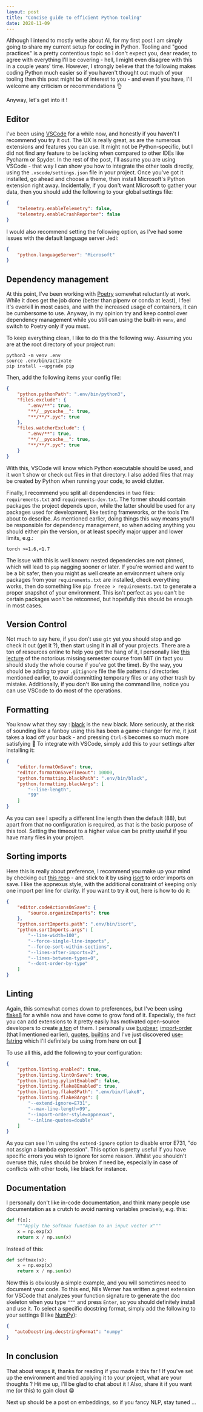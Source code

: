 ```yaml
---
layout: post
title: "Concise guide to efficient Python tooling"
date: 2020-11-09
---
```

Although I intend to mostly write about AI, for my first post I am simply going to share my current setup for coding in Python. Tooling and "good practices" is a pretty contentious topic so I don't expect you, dear reader, to agree with everything I'll be covering - hell, I might even disagree with this in a couple years' time. However, I strongly believe that the following makes coding Python much easier so if you haven't thought out much of your tooling then this post might be of interest to you - and even if you have, I'll welcome any criticism or recommendations 👌

Anyway, let's get into it !

## Editor

I've been using [VSCode](https://code.visualstudio.com/) for a while now, and honestly if you haven't I recommend you try it out. The UX is really great, as are the numerous extensions and features you can use. It might not be Python-specific, but I did not find any feature to be lacking when compared to other IDEs like Pycharm or Spyder. In the rest of the post, I'll assume you are using VSCode - that way I can show you how to integrate the other tools directly, using the `.vscode/settings.json` file in your project. Once you've got it installed, go ahead and choose a theme, then install Microsoft's Python extension right away. Incidentally, if you don't want Microsoft to gather your data, then you should add the following to your global settings file:

```json
{
    "telemetry.enableTelemetry": false,
    "telemetry.enableCrashReporter": false
}
```

I would also recommend setting the following option, as I've had some issues with the default language server Jedi:

```json
{
    "python.languageServer": "Microsoft"
}
```

## Dependency management

At this point, I've been working with [Poetry](https://python-poetry.org/) somewhat reluctantly at work. While it does get the job done (better than pipenv or conda at least), I feel it's overkill in most cases, and with the increased usage of containers, it can be cumbersome to use. Anyway, in my opinion try and keep control over dependency management while you still can using the built-in `venv`, and switch to Poetry only if you must.

To keep everything clean, I like to do this the following way. Assuming you are at the root directory of your project run:

```
python3 -m venv .env
source .env/bin/activate
pip install --upgrade pip
```

Then, add the following items your config file:

```json
{
    "python.pythonPath": ".env/bin/python3",
    "files.exclude": {
        ".env/**": true,
        "**/__pycache__": true,
        "**/**/*.pyc": true
    },
    "files.watcherExclude": {
        ".env/**": true,
        "**/__pycache__": true,
        "**/**/*.pyc": true
    }
}
```

With this, VSCode will know which Python executable should be used, and it won't show or check out files in that directory. I also added files that may be created by Python when running your code, to avoid clutter. 

Finally, I recommend you split all dependencies in two files: `requirements.txt` and `requirements-dev.txt`. The former should contain packages the project depends upon, while the latter should be used for any packages used for development, like testing frameworks, or the tools I'm about to describe. As mentioned earlier, doing things this way means you'll be responsible for dependency management, so when adding anything you should either pin the version, or at least specify major upper and lower limits, e.g.:

```
torch >=1.6,<1.7
```

The issue with this is well known: nested dependencies are not pinned, which will lead to `pip` nagging sooner or later. If you're worried and want to be a bit safer, then you might as well create an environment where only packages from your `requirements.txt` are installed, check everything works, then do something like `pip freeze > requirements.txt` to generate a proper snapshot of your environment. This isn't perfect as you can't be certain packages won't be retconned, but hopefully this should be enough in most cases.

## Version Control

Not much to say here, if you don't use `git` yet you should stop and go check it out (get it ?), then start using it in all of your projects. There are a ton of resources online to help you get the hang of it, I personally like [this lecture](https://missing.csail.mit.edu/2020/version-control/) of the notorious missing semester course from MIT (in fact you should study the whole course if you've got the time). By the way, you should be adding to your `.gitignore` file the file patterns / directories mentioned earlier, to avoid committing temporary files or any other trash by mistake. Additionally, if you don't like using the command line, notice you can use VSCode to do most of the operations.

## Formatting

You know what they say : [black](https://github.com/psf/black) is the new black. More seriously, at the risk of sounding like a fanboy using this has been a game-changer for me, it just takes a load off your back - and pressing `Ctrl-S` becomes so much more satisfying 🤗 To integrate with VSCode, simply add this to your settings after installing it:

```json
{
    "editor.formatOnSave": true,
    "editor.formatOnSaveTimeout": 10000,    
    "python.formatting.blackPath": ".env/bin/black",
    "python.formatting.blackArgs": [
        "--line-length",
        "99"
    ]
}
```

As you can see I specify a different line length then the default (88), but apart from that no configuration is required, as that is the basic purpose of this tool. Setting the timeout to a higher value can be pretty useful if you have many files in your project.

## Sorting imports

Here this is really about preference, I recommend you make up your mind by checking out [this repo](https://github.com/PyCQA/flake8-import-order) - and stick to it by using [isort](https://github.com/PyCQA/isort) to order imports on save. I like the appnexus style, with the additional constraint of keeping only one import per line for clarity. If you want to try it out, here is how to do it:

```json
{
    "editor.codeActionsOnSave": {
        "source.organizeImports": true
    },
    "python.sortImports.path": ".env/bin/isort",
    "python.sortImports.args": [
        "--line-width=100",
        "--force-single-line-imports",
        "--force-sort-within-sections",
        "--lines-after-imports=2",
        "--lines-between-types=0",
        "--dont-order-by-type"
    ]
}
```

## Linting

Again, this somewhat comes down to preferences, but I've been using [flake8](https://flake8.pycqa.org/en/latest/) for a while now and have come to grow fond of it. Especially, the fact you can add extensions to it pretty easily has motivated open-source developers to create [a ton](https://github.com/DmytroLitvinov/awesome-flake8-extensions) of them. I personally use [bugbear](https://github.com/PyCQA/flake8-bugbear), [import-order](https://github.com/PyCQA/flake8-import-order) (that I mentioned earlier), [quotes](https://github.com/zheller/flake8-quotes), [builtins](https://github.com/gforcada/flake8-builtins) and I've just discovered [use-fstring](https://github.com/MichaelKim0407/flake8-use-fstring) which I'll definitely be using from here on out 🤩

To use all this, add the following to your configuration: 

```json
{
    "python.linting.enabled": true,
    "python.linting.lintOnSave": true,
    "python.linting.pylintEnabled": false,
    "python.linting.flake8Enabled": true,
    "python.linting.flake8Path": ".env/bin/flake8",
    "python.linting.flake8Args": [
        "--extend-ignore=E731",
        "--max-line-length=99",
        "--import-order-style=appnexus",
        "--inline-quotes=double"
    ]
}
```

As you can see I'm using the `extend-ignore` option to disable error E731, "do not assign a lambda expression". This option is pretty useful if you have specific errors you wish to ignore for some reason. Whilst you shouldn't overuse this, rules should be broken if need be, especially in case of conflicts with other tools, like black for instance.

## Documentation 

I personally don't like in-code documentation, and think many people use documentation as a crutch to avoid naming variables precisely, e.g. this:

```python
def f(x):
    """Apply the softmax function to an input vector x"""
    x = np.exp(x)
    return x / np.sum(x)

```

Instead of this:

```python
def softmax(x):
    x = np.exp(x)
    return x / np.sum(x)
```

Now this is obviously a simple example, and you will sometimes need to document your code. To this end, Nils Werner has written a great extension for VSCode that analyzes your function signature to generate the doc skeleton when you type `"""` and press `Enter`, so you should definitely install and use it. To select a specific docstring format, simply add the following to your settings (I like [NumPy](https://numpydoc.readthedocs.io/en/latest/format.html)):

```json
{
   "autoDocstring.docstringFormat": "numpy"
}
```

## In conclusion

That about wraps it, thanks for reading if you made it this far ! If you've set up the environment and tried applying it to your project, what are your thoughts ? Hit me up, I'll be glad to chat about it ! Also, share it if you want me (or this) to gain clout 😁

Next up should be a post on embeddings, so if you fancy NLP, stay tuned ...
